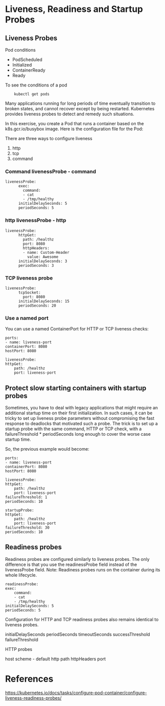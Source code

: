 # Liveness, Readiness and Startup Probes

## Liveness Probes

Pod conditions

   * PodScheduled
* Initialized
 *   ContainerReady
  *  Ready

To see the conditions of a pod

        kubectl get pods

Many applications running for long periods of time eventually transition to broken states, and cannot recover except by being restarted. Kubernetes provides liveness probes to detect and remedy such situations.

In this exercise, you create a Pod that runs a container based on the k8s.gcr.io/busybox image. Here is the configuration file for the Pod:

There are three ways to configure liveness

1. http
2. tcp
3. command

### Command livenessProbe - command

```
livenessProbe:
      exec:
        command:
        - cat
        - /tmp/healthy
      initialDelaySeconds: 5
      periodSeconds: 5
```

### http livenessProbe - http

```
livenessProbe:
      httpGet:
        path: /healthz
        port: 8080
        httpHeaders:
        - name: Custom-Header
          value: Awesome
      initialDelaySeconds: 3
      periodSeconds: 3
```
### TCP liveness probe

```
livenessProbe:
      tcpSocket:
        port: 8080
      initialDelaySeconds: 15
      periodSeconds: 20
```
### Use a named port

You can use a named ContainerPort for HTTP or TCP liveness checks:

    ports:
    - name: liveness-port
    containerPort: 8080
    hostPort: 8080

    livenessProbe:
    httpGet:
        path: /healthz
        port: liveness-port


## Protect slow starting containers with startup probes

Sometimes, you have to deal with legacy applications that might require an additional startup time on their first initialization. In such cases, it can be tricky to set up liveness probe parameters without compromising the fast response to deadlocks that motivated such a probe. The trick is to set up a startup probe with the same command, HTTP or TCP check, with a failureThreshold * periodSeconds long enough to cover the worse case startup time.

So, the previous example would become:

    ports:
    - name: liveness-port
    containerPort: 8080
    hostPort: 8080

    livenessProbe:
    httpGet:
        path: /healthz
        port: liveness-port
    failureThreshold: 1
    periodSeconds: 10

    startupProbe:
    httpGet:
        path: /healthz
        port: liveness-port
    failureThreshold: 30
    periodSeconds: 10


## Readiness probes

Readiness probes are configured similarly to liveness probes. The only difference is that you use the readinessProbe field instead of the livenessProbe field.
Note: Readiness probes runs on the container during its whole lifecycle.

    readinessProbe:
    exec:
        command:
        - cat
        - /tmp/healthy
    initialDelaySeconds: 5
    periodSeconds: 5

Configuration for HTTP and TCP readiness probes also remains identical to liveness probes.

initialDelaySeconds
periodSeconds
timeoutSeconds
successThreshold
failureThreshold

HTTP probes

host
scheme - default http
path
httpHeaders
port


# References
https://kubernetes.io/docs/tasks/configure-pod-container/configure-liveness-readiness-probes/
